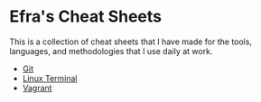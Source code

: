 # Efra's Cheat Sheets
This is a collection of cheat sheets that I have made for the tools, languages, and methodologies that I use daily at work.
* [Git](cheat-sheets/git.md)
* [Linux Terminal](cheat-sheets/linux-terminal.md)
* [Vagrant](cheat-sheets/vagrant.md)
